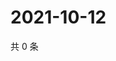 # 2021-10-12

共 0 条

<!-- BEGIN -->
<!-- 最后更新时间 Tue Oct 12 2021 12:19:27 GMT+0800 (China Standard Time) -->

<!-- END -->
